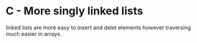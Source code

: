 **C - More singly linked lists**
==================================
linked lists are more easy to insert and
delet elements however traversing much easier
in arrays.